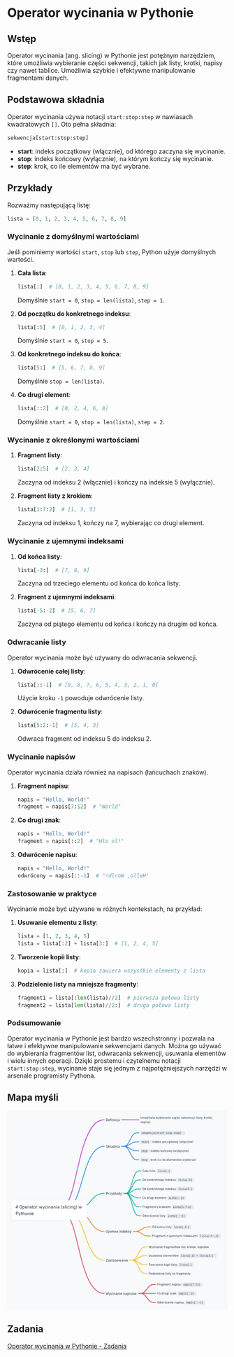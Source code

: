 # Operator wycinania w Pythonie

## Wstęp

Operator wycinania (ang. slicing) w Pythonie jest potężnym narzędziem, które umożliwia wybieranie części sekwencji, takich jak listy, krotki, napisy czy nawet tablice. Umożliwia szybkie i efektywne manipulowanie fragmentami danych.

## Podstawowa składnia

Operator wycinania używa notacji `start:stop:step` w nawiasach kwadratowych `[]`. Oto pełna składnia:

```python
sekwencja[start:stop:step]
```

- **start**: indeks początkowy (włącznie), od którego zaczyna się wycinanie.
- **stop**: indeks końcowy (wyłącznie), na którym kończy się wycinanie.
- **step**: krok, co ile elementów ma być wybrane.

## Przykłady

Rozważmy następującą listę:

```python
lista = [0, 1, 2, 3, 4, 5, 6, 7, 8, 9]
```

### Wycinanie z domyślnymi wartościami

Jeśli pominiemy wartości `start`, `stop` lub `step`, Python użyje domyślnych wartości.

1. **Cała lista**:

   ```python
   lista[:]  # [0, 1, 2, 3, 4, 5, 6, 7, 8, 9]
   ```

   Domyślnie `start = 0`, `stop = len(lista)`, `step = 1`.

2. **Od początku do konkretnego indeksu**:

   ```python
   lista[:5]  # [0, 1, 2, 3, 4]
   ```

   Domyślnie `start = 0`, `stop = 5`.

3. **Od konkretnego indeksu do końca**:

   ```python
   lista[5:]  # [5, 6, 7, 8, 9]
   ```

   Domyślnie `stop = len(lista)`.

4. **Co drugi element**:

   ```python
   lista[::2]  # [0, 2, 4, 6, 8]
   ```

   Domyślnie `start = 0`, `stop = len(lista)`, `step = 2`.

### Wycinanie z określonymi wartościami

1. **Fragment listy**:

   ```python
   lista[2:5]  # [2, 3, 4]
   ```

   Zaczyna od indeksu 2 (włącznie) i kończy na indeksie 5 (wyłącznie).

2. **Fragment listy z krokiem**:

   ```python
   lista[1:7:2]  # [1, 3, 5]
   ```

   Zaczyna od indeksu 1, kończy na 7, wybierając co drugi element.

### Wycinanie z ujemnymi indeksami

1. **Od końca listy**:

   ```python
   lista[-3:]  # [7, 8, 9]
   ```

   Zaczyna od trzeciego elementu od końca do końca listy.

2. **Fragment z ujemnymi indeksami**:

   ```python
   lista[-5:-2]  # [5, 6, 7]
   ```

   Zaczyna od piątego elementu od końca i kończy na drugim od końca.

### Odwracanie listy

Operator wycinania może być używany do odwracania sekwencji.

1. **Odwrócenie całej listy**:

   ```python
   lista[::-1]  # [9, 8, 7, 6, 5, 4, 3, 2, 1, 0]
   ```

   Użycie kroku `-1` powoduje odwrócenie listy.

2. **Odwrócenie fragmentu listy**:

   ```python
   lista[5:2:-1]  # [5, 4, 3]
   ```

   Odwraca fragment od indeksu 5 do indeksu 2.

### Wycinanie napisów

Operator wycinania działa również na napisach (łańcuchach znaków).

1. **Fragment napisu**:

   ```python
   napis = "Hello, World!"
   fragment = napis[7:12]  # "World"
   ```

2. **Co drugi znak**:

   ```python
   napis = "Hello, World!"
   fragment = napis[::2]  # "Hlo ol!"
   ```

3. **Odwrócenie napisu**:

   ```python
   napis = "Hello, World!"
   odwrócony = napis[::-1]  # "!dlroW ,olleH"
   ```

### Zastosowanie w praktyce

Wycinanie może być używane w różnych kontekstach, na przykład:

1. **Usuwanie elementu z listy**:

   ```python
   lista = [1, 2, 3, 4, 5]
   lista = lista[:2] + lista[3:]  # [1, 2, 4, 5]
   ```

2. **Tworzenie kopii listy**:

   ```python
   kopia = lista[:]  # kopia zawiera wszystkie elementy z lista
   ```

3. **Podzielenie listy na mniejsze fragmenty**:

   ```python
   fragment1 = lista[:len(lista)//2]  # pierwsza połowa listy
   fragment2 = lista[len(lista)//2:]  # druga połowa listy
   ```

### Podsumowanie

Operator wycinania w Pythonie jest bardzo wszechstronny i pozwala na łatwe i efektywne manipulowanie sekwencjami danych. Można go używać do wybierania fragmentów list, odwracania sekwencji, usuwania elementów i wielu innych operacji. Dzięki prostemu i czytelnemu notacji `start:stop:step`, wycinanie staje się jednym z najpotężniejszych narzędzi w arsenale programisty Pythona.

## Mapa myśli

![Mapa myśli](../assets/image/Operator%20wycinania%20w%20Pythonie.png)

## Zadania

[Operator wycinania w Pythonie - Zadania](../Zadania/Operator%20wycinania/Operator%20wycinania.ipynb)
